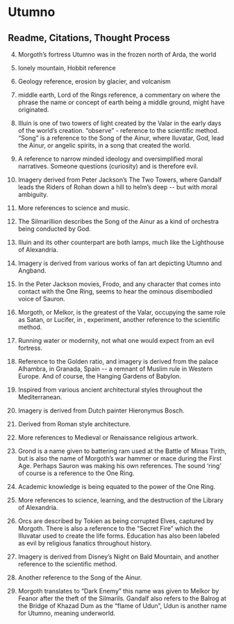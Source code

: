 # Utumno
## Readme, Citations, Thought Process

4. 	Morgoth’s fortress Utumno was in the frozen north of Arda, the world
5.	lonely mountain, Hobbit reference
6.	Geology reference, erosion by glacier, and volcanism
7.	middle earth, Lord of the Rings reference, a commentary on where the phrase the name or concept of earth being a middle ground, might have originated.
8.  Illuin is one of two towers of light created by the Valar in the early days of the world’s creation. “observe” - reference to the scientific method. “Song” is a reference to the Song of the Ainur, where Iluvatar, God, lead the Ainur, or angelic spirits, in a song that created the world.
9.  A reference to narrow minded ideology and oversimplified moral narratives. Someone questions (curiosity) and is therefore evil.
10. Imagery derived from Peter Jackson’s The Two Towers, where Gandalf leads the Riders of Rohan down a hill to helm’s deep -- but with moral ambiguity.
11. More references to science and music.
12. The Silmarillion describes the Song of the Ainur as a kind of orchestra being conducted by God.
13. Illuin and its other counterpart are both lamps, much like the Lighthouse of Alexandria.
14. Imagery is derived from various works of fan art depicting Utumno and Angband.
15. In the Peter Jackson movies, Frodo, and any character that comes into contact with the One Ring, seems to hear the ominous disembodied voice of Sauron.
16. Morgoth, or Melkor, is the greatest of the Valar, occupying the same role as Satan, or Lucifer, in , experiment, another reference to the scientific method.

18. Running water or modernity, not what one would expect from an evil fortress.
19. Reference to the Golden ratio, and imagery is derived from the palace Alhambra, in Granada, Spain -- a remnant of Muslim rule in Western Europe. And of course, the Hanging Gardens of Babylon.
20. Inspired from various ancient architectural styles throughout the Mediterranean.
21. Imagery is derived from Dutch painter Hieronymus Bosch.
22. Derived from Roman style architecture.
23. More references to Medieval or Renaissance religious artwork.
24. Grond is a name given to battering ram used at the Battle of Minas Tirith, but is also the name of Morgoth’s war hammer or mace during the First Age. Perhaps Sauron was making his own references. The sound ‘ring’ of course is a reference to the One Ring.
25. Academic knowledge is being equated to the power of the One Ring.
26. More references to science, learning, and the destruction of the Library of Alexandria. 
27. Orcs are described by Tokien as being corrupted Elves, captured by Morgoth. There is also a reference to the “Secret Fire” which the Illuvatar used to create the life forms. Education has also been labeled as evil by religious fanatics throughout history.
28. Imagery is derived from Disney’s Night on Bald Mountain, and another reference to the scientific method.
29. Another reference to the Song of the Ainur.
30. Morgoth translates to “Dark Enemy” this name was given to Melkor by Feanor after the theft of the Silmarils. Gandalf also refers to the Balrog at the Bridge of Khazad Dum as the “flame of Udun”, Udun is another name for Utumno, meaning underworld. 






